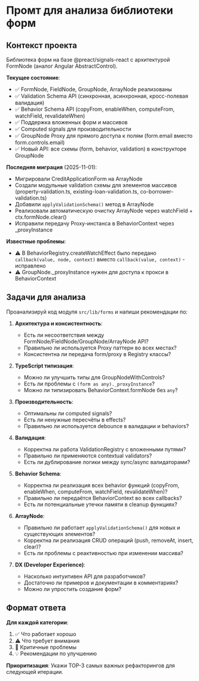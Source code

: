 # Промт для анализа библиотеки форм

## Контекст проекта

Библиотека форм на базе @preact/signals-react с архитектурой FormNode (аналог Angular AbstractControl).

**Текущее состояние**:
- ✅ FormNode, FieldNode, GroupNode, ArrayNode реализованы
- ✅ Validation Schema API (синхронная, асинхронная, кросс-полевая валидация)
- ✅ Behavior Schema API (copyFrom, enableWhen, computeFrom, watchField, revalidateWhen)
- ✅ Поддержка вложенных форм и массивов
- ✅ Computed signals для производительности
- ✅ GroupNode Proxy для прямого доступа к полям (form.email вместо form.controls.email)
- ✅ Новый API: все схемы (form, behavior, validation) в конструкторе GroupNode

**Последняя миграция** (2025-11-01):
- Мигрировали CreditApplicationForm на ArrayNode
- Создали модульные validation схемы для элементов массивов (property-validation.ts, existing-loan-validation.ts, co-borrower-validation.ts)
- Добавили `applyValidationSchema()` метод в ArrayNode
- Реализовали автоматическую очистку ArrayNode через watchField + ctx.formNode.clear()
- Исправили передачу Proxy-инстанса в BehaviorContext через _proxyInstance

**Известные проблемы**:
- ⚠️ В BehaviorRegistry.createWatchEffect было передано `callback(value, node, context)` вместо `callback(value, context)` - исправлено
- ⚠️ GroupNode._proxyInstance нужен для доступа к прокси в BehaviorContext

## Задачи для анализа

Проанализируй код модуля `src/lib/forms` и напиши рекомендации по:

1. **Архитектура и консистентность**:
   - Есть ли несоответствия между FormNode/FieldNode/GroupNode/ArrayNode API?
   - Правильно ли используется Proxy паттерн во всех местах?
   - Консистентна ли передача form/proxy в Registry классы?

2. **TypeScript типизация**:
   - Можно ли улучшить типы для GroupNodeWithControls?
   - Есть ли проблемы с `(form as any)._proxyInstance`?
   - Можно ли типизировать BehaviorContext.formNode без `any`?

3. **Производительность**:
   - Оптимальны ли computed signals?
   - Есть ли ненужные пересчёты в effects?
   - Правильно ли используется debounce в валидации и behaviors?

4. **Валидация**:
   - Корректна ли работа ValidationRegistry с вложенными путями?
   - Правильно ли применяются contextual validators?
   - Есть ли дублирование логики между sync/async валидаторами?

5. **Behavior Schema**:
   - Корректна ли реализация всех behavior функций (copyFrom, enableWhen, computeFrom, watchField, revalidateWhen)?
   - Правильно ли передаётся BehaviorContext во всех callbacks?
   - Есть ли потенциальные утечки памяти в cleanup функциях?

6. **ArrayNode**:
   - Правильно ли работает `applyValidationSchema()` для новых и существующих элементов?
   - Корректна ли реализация CRUD операций (push, removeAt, insert, clear)?
   - Есть ли проблемы с реактивностью при изменении массива?

7. **DX (Developer Experience)**:
   - Насколько интуитивен API для разработчиков?
   - Достаточно ли примеров и документации в комментариях?
   - Можно ли упростить создание форм?

## Формат ответа

**Для каждой категории**:
1. ✅ Что работает хорошо
2. ⚠️ Что требует внимания
3. 🔴 Критичные проблемы
4. 💡 Рекомендации по улучшению

**Приоритизация**: Укажи TOP-3 самых важных рефакторингов для следующей итерации.